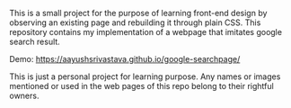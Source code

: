 This is a small project for the purpose of learning front-end design by observing an existing page and rebuilding it through plain CSS. This repository contains my implementation of a webpage that imitates google search result.

Demo: https://aayushsrivastava.github.io/google-searchpage/

This is just a personal project for learning purpose. Any names or images mentioned or used in the web pages of this repo belong to their rightful owners.
